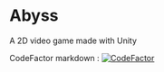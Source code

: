 # Abyss
A 2D video game made with Unity

CodeFactor markdown : [![CodeFactor](https://www.codefactor.io/repository/github/blomios/abyss/badge)](https://www.codefactor.io/repository/github/blomios/abyss)
